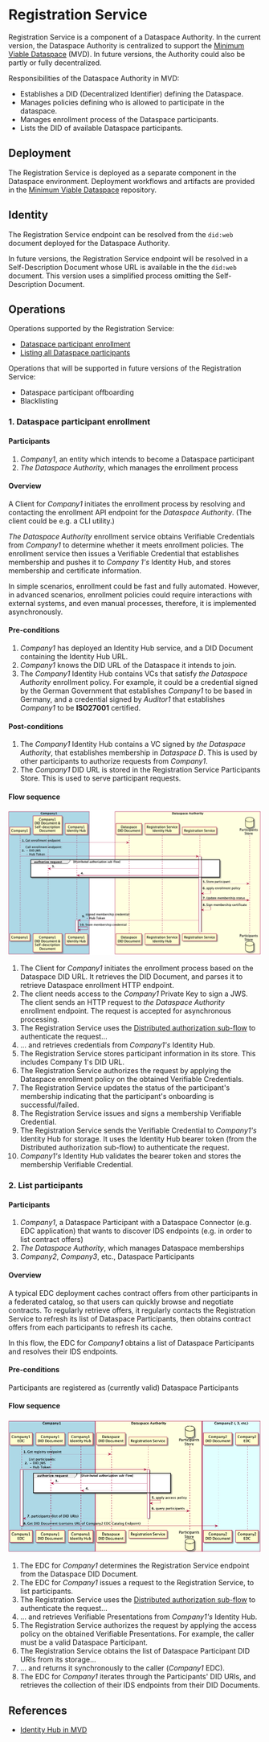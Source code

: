 # Registration Service

Registration Service is a component of a Dataspace Authority. In the current version, the Dataspace Authority is centralized to support the [Minimum Viable Dataspace](https://github.com/eclipse-dataspaceconnector/MinimumViableDataspace) (MVD). In future versions, the Authority could also be partly or fully decentralized.

Responsibilities of the Dataspace Authority in MVD:
- Establishes a DID (Decentralized Identifier) defining the Dataspace.
- Manages policies defining who is allowed to participate in the dataspace.
- Manages enrollment process of the Dataspace participants.
- Lists the DID of available Dataspace participants.

## Deployment

The Registration Service is deployed as a separate component in the Dataspace environment. Deployment workflows and artifacts are provided in the  [Minimum Viable Dataspace](https://github.com/eclipse-dataspaceconnector/MinimumViableDataspace) repository.

## Identity

The Registration Service endpoint can be resolved from the `did:web` document deployed for the Dataspace Authority.

In future versions, the Registration Service endpoint will be resolved in a Self-Description Document whose URL is available in the the `did:web` document. This version uses a simplified process omitting the Self-Description Document.

## Operations

Operations supported by the Registration Service:
- [Dataspace participant enrollment](#1-dataspace-participant-enrollment)
- [Listing all Dataspace participants](#2-list-participants)

Operations that will be supported in future versions of the Registration Service:
- Dataspace participant offboarding
- Blacklisting

### 1. Dataspace participant enrollment

#### Participants

1. _Company1_, an entity which intends to become a Dataspace participant
2. _The Dataspace Authority_, which manages the enrollment process

#### Overview

A Client for _Company1_ initiates the enrollment process by resolving and contacting the enrollment API endpoint for the _Dataspace Authority_. (The client could be e.g. a CLI utility.)

_The Dataspace Authority_ enrollment service obtains Verifiable Credentials from _Company1_ to determine whether it meets enrollment policies. The enrollment service then issues a Verifiable Credential that establishes membership and pushes it to _Company 1's_ Identity Hub, and stores membership and certificate information.

In simple scenarios, enrollment could be fast and fully automated. However, in advanced scenarios, enrollment policies could require interactions with external systems, and even manual processes, therefore, it is implemented asynchronously.

#### Pre-conditions

1. _Company1_ has deployed an Identity Hub service, and a DID Document containing the Identity Hub URL.
2. _Company1_ knows the DID URL of the Dataspace it intends to join.
3. The _Company1_ Identity Hub contains VCs that satisfy _the Dataspace Authority_ enrollment policy. For example, it could be a credential signed by the German 
   Government that establishes _Company1_ to be based in Germany, and a credential signed by _Auditor1_ that establishes _Company1_ to be **ISO27001** certified.

#### Post-conditions

1. The _Company1_ Identity Hub contains a VC signed by _the Dataspace Authority_, that establishes membership in _Dataspace D_. This is used by other participants to authorize requests from _Company1_.
2. The _Company1_ DID URL is stored in the Registration Service Participants Store. This is used to serve participant requests.

#### Flow sequence

![dataspace-enrollment](dataspace-enrollment.png)

1. The Client for _Company1_ initiates the enrollment process based on the Dataspace DID URL. It retrieves the DID Document, and parses it to retrieve Dataspace
   enrollment HTTP endpoint.
2. The client needs access to the _Company1_ Private Key to sign a JWS. The client sends an HTTP request to _the Dataspace Authority_ enrollment endpoint. The
   request is accepted for asynchronous processing.
3. The Registration Service uses the [Distributed authorization sub-flow](../2022-06-16-distributed-authorization/README.md) to authenticate the 
   request...
4. ... and retrieves credentials from _Company1's_ Identity Hub.
5. The Registration Service stores participant information in its store. This includes Company 1's DID URL.
6. The Registration Service authorizes the request by applying the Dataspace enrollment policy on the obtained Verifiable Credentials.
7. The Registration Service updates the status of the participant's membership indicating that the participant's onboarding is successful/failed.
8. The Registration Service issues and signs a membership Verifiable Credential.
9. The Registration Service sends the Verifiable Credential to _Company1's_ Identity Hub for storage. It uses the Identity Hub bearer token (from the Distributed authorization
   sub-flow) to authenticate the request.
10. _Company1's_ Identity Hub validates the bearer token and stores the membership Verifiable Credential.

### 2. List participants

#### Participants

1. _Company1_, a Dataspace Participant with a Dataspace Connector (e.g. EDC application) that wants to discover IDS endpoints (e.g. in order to list contract offers)
2. _The Dataspace Authority_, which manages Dataspace memberships
3. _Company2_, _Company3_, etc., Dataspace Participants

#### Overview

A typical EDC deployment caches contract offers from other participants in a federated catalog, so that users can quickly browse and negotiate contracts. To regularly retrieve offers, it regularly contacts the Registration Service to refresh its list of Dataspace Participants, then obtains contract offers from each participants to refresh its cache.

In this flow, the EDC for _Company1_ obtains a list of Dataspace Participants and resolves their IDS endpoints.

#### Pre-conditions

Participants are registered as (currently valid) Dataspace Participants

#### Flow sequence

![list-participants](list-participants.png)

1. The EDC for _Company1_ determines the Registration Service endpoint from the Dataspace DID Document.
2. The EDC for _Company1_ issues a request to the Registration Service, to list participants.
3. The Registration Service uses the [Distributed authorization sub-flow](../2022-06-16-distributed-authorization/README.md) to authenticate the 
   request...
4. ... and retrieves Verifiable Presentations from _Company1's_ Identity Hub.
5. The Registration Service authorizes the request by applying the access policy on the obtained Verifiable Presentations. For example, the caller must be a valid
   Dataspace Participant.
6. The Registration Service obtains the list of Dataspace Participant DID URIs from its storage...
7. ... and returns it synchronously to the caller (_Company1_ EDC).
8. The EDC for _Company1_ iterates through the Participants' DID URIs, and retrieves the collection of their IDS endpoints from their DID Documents.

## References

- [Identity Hub in MVD](https://github.com/eclipse-dataspaceconnector/IdentityHub/blob/main/docs/developer/decision-records/2022-06-08-identity-hub/README.md)
